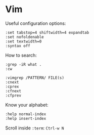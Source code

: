 # Vim

Useful configuration options:

```
:set tabstop=4 shiftwidth=4 expandtab
:set nofoldenable
:set textwidth=0
:syntax off
```

How to search:

```
:grep -iR what .
:cw
```

```
:vimgrep /PATTERN/ FILE(s)
:cnext
:cprex
:cfnext
:cfprev
```

Know your alphabet:

```
:help normal-index
:help insert-index
```

Scroll inside `:term`: `Ctrl-w N`
